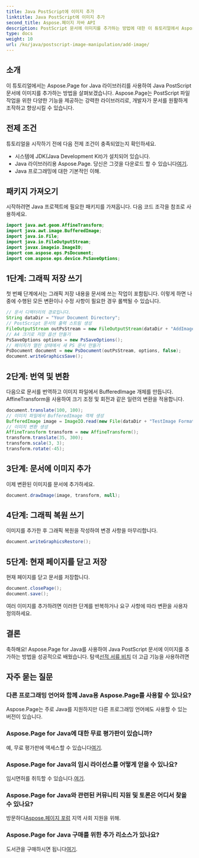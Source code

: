 ```yaml
---
title: Java PostScript에 이미지 추가
linktitle: Java PostScript에 이미지 추가
second_title: Aspose.페이지 자바 API
description: PostScript 문서에 이미지를 추가하는 방법에 대한 이 튜토리얼에서 Aspose.Page Java의 원활한 통합을 살펴보세요. 문서 조작 능력을 향상시키세요.
type: docs
weight: 10
url: /ko/java/postscript-image-manipulation/add-image/
---
```

## 소개
이 튜토리얼에서는 Aspose.Page for Java 라이브러리를 사용하여 Java PostScript 문서에 이미지를 추가하는 방법을 살펴보겠습니다. Aspose.Page는 PostScript 파일 작업을 위한 다양한 기능을 제공하는 강력한 라이브러리로, 개발자가 문서를 원활하게 조작하고 향상시킬 수 있습니다.
## 전제 조건
튜토리얼을 시작하기 전에 다음 전제 조건이 충족되었는지 확인하세요.
- 시스템에 JDK(Java Development Kit)가 설치되어 있습니다.
-  Java 라이브러리용 Aspose.Page. 당신은 그것을 다운로드 할 수 있습니다[여기](https://releases.aspose.com/page/java/).
- Java 프로그래밍에 대한 기본적인 이해.
## 패키지 가져오기
시작하려면 Java 프로젝트에 필요한 패키지를 가져옵니다. 다음 코드 조각을 참조로 사용하세요.
```java
import java.awt.geom.AffineTransform;
import java.awt.image.BufferedImage;
import java.io.File;
import java.io.FileOutputStream;
import javax.imageio.ImageIO;
import com.aspose.eps.PsDocument;
import com.aspose.eps.device.PsSaveOptions;
```
## 1단계: 그래픽 저장 쓰기
첫 번째 단계에서는 그래픽 저장 내용을 문서에 쓰는 작업이 포함됩니다. 이렇게 하면 나중에 수행된 모든 변환이나 수정 사항이 필요한 경우 롤백될 수 있습니다.
```java
// 문서 디렉터리의 경로입니다.
String dataDir = "Your Document Directory";
// PostScript 문서의 출력 스트림 생성
FileOutputStream outPsStream = new FileOutputStream(dataDir + "AddImage_outPS.ps");
// A4 크기로 저장 옵션 만들기
PsSaveOptions options = new PsSaveOptions();
// 페이지가 열린 상태에서 새 PS 문서 만들기
PsDocument document = new PsDocument(outPsStream, options, false);
document.writeGraphicsSave();
```
## 2단계: 번역 및 변환
다음으로 문서를 번역하고 이미지 파일에서 BufferedImage 개체를 만듭니다. AffineTransform을 사용하여 크기 조정 및 회전과 같은 일련의 변환을 적용합니다.
```java
document.translate(100, 100);
// 이미지 파일에서 BufferedImage 객체 생성
BufferedImage image = ImageIO.read(new File(dataDir + "TestImage Format24bppRgb.jpg"));
// 이미지 변환 생성
AffineTransform transform = new AffineTransform();
transform.translate(35, 300);
transform.scale(3, 3);
transform.rotate(-45);
```
## 3단계: 문서에 이미지 추가
이제 변환된 이미지를 문서에 추가하세요.
```java
document.drawImage(image, transform, null);
```
## 4단계: 그래픽 복원 쓰기
이미지를 추가한 후 그래픽 복원을 작성하여 변경 사항을 마무리합니다.
```java
document.writeGraphicsRestore();
```
## 5단계: 현재 페이지를 닫고 저장
현재 페이지를 닫고 문서를 저장합니다.
```java
document.closePage();
document.save();
```
여러 이미지를 추가하려면 이러한 단계를 반복하거나 요구 사항에 따라 변환을 사용자 정의하세요.
## 결론
 축하해요! Aspose.Page for Java를 사용하여 Java PostScript 문서에 이미지를 추가하는 방법을 성공적으로 배웠습니다. 탐색[선적 서류 비치](https://reference.aspose.com/page/java/) 더 고급 기능을 사용하려면
## 자주 묻는 질문
### 다른 프로그래밍 언어와 함께 Java용 Aspose.Page를 사용할 수 있나요?
Aspose.Page는 주로 Java를 지원하지만 다른 프로그래밍 언어에도 사용할 수 있는 버전이 있습니다.
### Aspose.Page for Java에 대한 무료 평가판이 있습니까?
 예, 무료 평가판에 액세스할 수 있습니다[여기](https://releases.aspose.com/).
### Aspose.Page for Java의 임시 라이선스를 어떻게 얻을 수 있나요?
 임시면허를 취득할 수 있습니다.[여기](https://purchase.aspose.com/temporary-license/).
### Aspose.Page for Java와 관련된 커뮤니티 지원 및 토론은 어디서 찾을 수 있나요?
 방문하다[Aspose.페이지 포럼](https://forum.aspose.com/c/page/39) 지역 사회 지원을 위해.
### Aspose.Page for Java 구매를 위한 추가 리소스가 있나요?
 도서관을 구매하시면 됩니다[여기](https://purchase.aspose.com/buy).